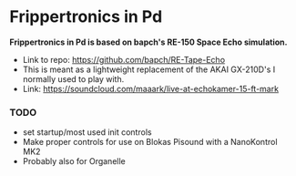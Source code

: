 # Frippertronics in Pd

**Frippertronics in Pd is based on bapch's RE-150 Space Echo simulation.**
* Link to repo: https://github.com/bapch/RE-Tape-Echo
* This is meant as a lightweight replacement of the AKAI GX-210D's I normally used to play with.
* Link: https://soundcloud.com/maaark/live-at-echokamer-15-ft-mark


### TODO
* set startup/most used init controls
* Make proper controls for use on Blokas Pisound with a NanoKontrol MK2
* Probably also for Organelle
